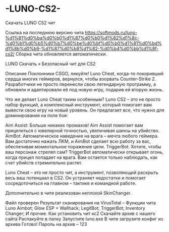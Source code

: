 # -LUNO-CS2-
Скачать LUNO CS2 чит

Ссылка на последнюю версию чита https://softmods.ru/luno-%d1%81%d0%ba%d0%b0%d1%87%d0%b0%d1%82%d1%8c-%d0%b1%d0%b5%d0%b7%d0%be%d0%bf%d0%b0%d1%81%d0%bd%d1%8b%d0%b9-%d1%87%d0%b8%d1%82-%d0%b4%d0%bb%d1%8f-cs2/
Сборка чита обновляется автоматически.

LUNO Скачать » Безопасный чит для CS2


Описание
Поклонники CSGO, ликуйте! Luno Cheat, когда-то покоривший сердца многих геймеров, вернулся, чтобы взорвать Counter-Strike 2. Разработчики не просто перенесли свою легендарную программу, а обновили и адаптировали её под новую игру, подарив ей вторую жизнь.

Что же делает Luno Cheat таким особенным?
Luno CS2 – это не просто набор функций, а комплексный инструмент, который помогает вам вывести свою игру на новый уровень. Он предлагает все, что нужно для доминирования на поле боя:

Aim Assist:
Больше никаких промахов! Aim Assist помогает вам прицелиться с ювелирной точностью, увеличивая шансы на убийство.
AimBot:
Автоматическое наведение на врага – мечта любого геймера. Вам достаточно нажать ЛКМ, и AimBot сделает всю работу за вас, обеспечивая моментальное поражение цели.
TriggerBot:
Хотите, чтобы ваш персонаж стрелял сам? TriggerBot автоматически открывает огонь, когда прицел попадает на врага. Вам остается только наблюдать, как счет убийств стремительно растет.

Luno Cheat – это не просто чит, а инструмент, позволяющий раскрыть весь ваш потенциал в CS2. Он устраняет недостатки и помогает сосредоточиться на главном – тактике и командной работе.

Дополнительно в чите реализован неплохой SkinChanger.

Файл проверен
Результат сканирования на VirusTotal – 
Функции чита Luno
Aimbot;
Glow ESP + Wallhack;
LegitBot;
TriggerBot;
Inventory Changer;
И прочие.
Как установить чит кс2
Скачайте архив с нашего сайта
Распакуйте в папку
Запустите luno.exe
В чите загрузите конфиг из архива
Готово!
Пароль на архив – 123
